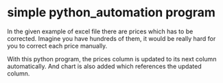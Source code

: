# simple python_automation program

In the given example of excel file there are prices which has to be corrected.
Imagine you have hundreds of them, it would be really hard for you to correct
each price manually.

With this python program, the prices column is updated to its next column
automatically. And chart is also added which references the updated column.

